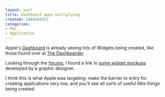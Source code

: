 ```yaml
--- 
layout: post
title: Dashboard apps multiplying
created: 1089484453
categories: 
- Mac
- Application
---
```

Apple's <a href="http://www.apple.com/macosx/tiger/dashboard.html">Dashboard</a> is already seeing lots of Widgets being created, like those found over at <a href="http://www.thedashboarder.com/">The Dashboarder</a>.

Looking through the <a href="http://www.thedashboarder.com/forums/">forums</a>, I found a link to <a href="http://www.designasaur.com/gadgets/">some widget mockups</a> developed by a graphic designer.

I think this is what Apple was targeting: make the barrier to entry for creating applications very low, and you'll see all sorts of useful little things being created.
